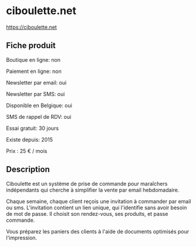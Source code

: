 # ciboulette.net
https://ciboulette.net

## Fiche produit



Boutique en ligne:  non

Paiement en ligne:  non

Newsletter par email: oui

Newsletter par SMS: oui
 

Disponible en Belgique: oui

SMS de rappel de RDV: oui

Essai gratuit: 30 jours

Existe depuis: 2015

Prix : 25 € / mois

## Description

Ciboulette est un système de prise de commande pour maraîchers indépendants
qui cherche à simplifier la vente par email hebdomadaire. 

Chaque semaine, chaque client reçois une invitation à commander par email ou sms.
L'invitation contient un lien unique, qui l'identifie sans avoir besoin de mot
de passe. Il choisit son rendez-vous, ses produits, et passe commande.

Vous préparez les paniers des clients à l'aide de documents optimisés pour l'impression.
